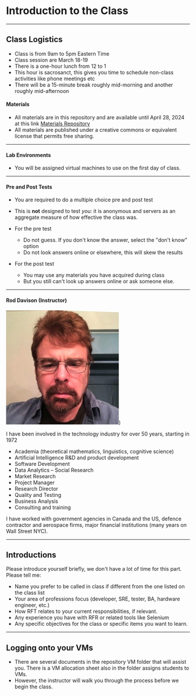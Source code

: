 # Introduction to the Class


---

## Class Logistics

- Class is from 9am to 5pm Eastern Time
- Class session are March 18-19
- There is a one-hour lunch from 12 to 1
- This hour is sacrosanct, this gives you time to schedule non-class activities like phone meetings etc
- There will be a 15-minute break roughly mid-morning and another roughly mid-afternoon

#### Materials

- All materials are in this repository and are available until April 28, 2024 at this link  [Materials Repository](https://github.com/ExgnosisClasses/RFT-March18.git)
- All materials are published under a creative commons or equivalent license that permits free sharing.

---

#### Lab Environments

- You will be assigned virtual machines to use on the first day of class.

---

#### Pre and Post Tests

- You are required to do a multiple choice pre and post test
- This is **not** designed to test _you:_ it is anonymous and servers as an aggregate measure of how effective the class was.

- For the pre test
    - Do not guess. If you don't know the answer, select the "don't know" option
    - Do not look answers online or elsewhere, this will skew the results

- For the post test
    - You may use any materials you have acquired during class
    - But you still can't look up answers online or ask someone else.

---

#### Rod Davison (Instructor)

![](images/RodDavison.png?raw=true))

I have been involved in the technology industry for over 50 years, starting in 1972

- Academia (theoretical mathematics, linguistics, cognitive science)
- Artificial Intelligence R&D and product development
- Software Development
- Data Analytics – Social Research
- Market Research
- Project Manager
- Research Director
- Quality and Testing
- Business Analysis
- Consulting and training

I have worked with government agencies in Canada and the US, defence contractor and aerospace firms, major financial institutions (many years on Wall Street NYC).

---

## Introductions

Please introduce yourself briefly, we don't have a lot of time for this part. Please tell me:

- Name you prefer to be called in class if different from the one listed on the class list
- Your area of professions focus (developer, SRE, tester, BA, hardware engineer, etc.)
- How RFT relates to your current responsibilities, if relevant.
- Any experience you have with RFR or related tools like Selenium
- Any specific objectives for the class or specific items you want to learn.

---

## Logging onto your VMs

- There are several documents in the repository VM folder that will assist you. There is a VM allocation sheet also in the folder assigns students to VMs.
- However, the instructor will walk you through the process before we begin the class. 




